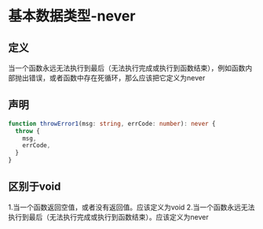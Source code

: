 # 基本数据类型-never

## 定义
当一个函数永远无法执行到最后（无法执行完成或执行到函数结束），例如函数内部抛出错误，或者函数中存在死循环，那么应该把它定义为never

## 声明
```ts
function throwError1(msg: string, errCode: number): never {
  throw {
    msg,
    errCode,
  }
}
```

## 区别于void
1.当一个函数返回空值，或者没有返回值。应该定义为void
2.当一个函数永远无法执行到最后（无法执行完成或执行到函数结束）。应该定义为never




